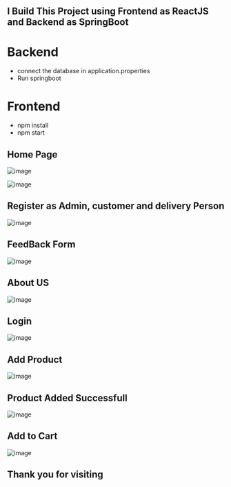 ## I Build This Project using Frontend as ReactJS and Backend as SpringBoot
# Backend
- connect the database in application.properties
- Run springboot 
# Frontend
- npm install
- npm start 

## Home Page
![image](https://user-images.githubusercontent.com/89301294/208349824-5d52fac8-85c4-4427-9891-240abe10db0e.png)

![image](https://github.com/naveen5655/Ecommerce-using-SpringBoot-and-React.js/assets/89301294/dd745a8c-c0b9-4bbe-9971-fd1245b5c963)


## Register as Admin, customer and delivery Person
![image](https://user-images.githubusercontent.com/89301294/208349967-05aa3467-ada7-471a-9031-2315e26279f8.png)

## FeedBack Form
![image](https://user-images.githubusercontent.com/89301294/208350022-1c8217ca-5230-455f-8724-1c2c8d01b471.png)

## About US
![image](https://user-images.githubusercontent.com/89301294/208350055-f1518ae1-9dc1-48e1-985e-54275e871688.png)

## Login 
![image](https://user-images.githubusercontent.com/89301294/208350105-84c9c0f6-3143-49f3-b36e-13446db8141d.png)

## Add Product
![image](https://user-images.githubusercontent.com/89301294/208350572-47e7563d-4ddf-4766-9b17-d2266b0ebbd5.png)

## Product Added Successfull
![image](https://user-images.githubusercontent.com/89301294/208350612-851e9a76-5220-438b-a588-05527c7c4418.png)

## Add to Cart
![image](https://user-images.githubusercontent.com/89301294/208350662-40fde5f5-66ac-4d7b-9971-57c540eadd49.png)

## Thank you for visiting





